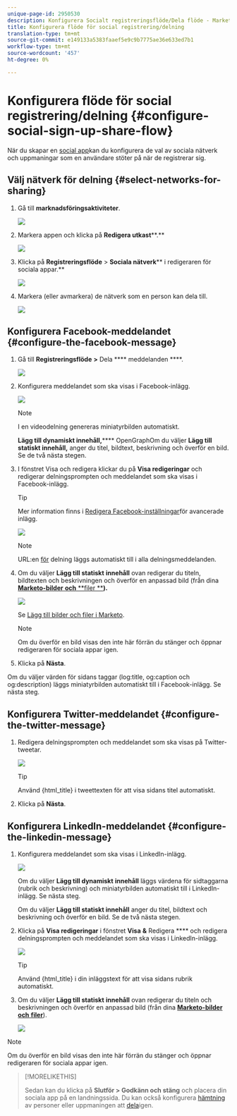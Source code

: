 ```yaml
---
unique-page-id: 2950530
description: Konfigurera Socialt registreringsflöde/Dela flöde - Marketo Docs - Produktdokumentation
title: Konfigurera flöde för social registrering/delning
translation-type: tm+mt
source-git-commit: e149133a5383faaef5e9c9b7775ae36e633ed7b1
workflow-type: tm+mt
source-wordcount: '457'
ht-degree: 0%

---
```



# Konfigurera flöde för social registrering/delning {#configure-social-sign-up-share-flow}

När du skapar en [social app](http://docs.marketo.com/display/docs/social)kan du konfigurera de val av sociala nätverk och uppmaningar som en användare stöter på när de registrerar sig.

## Välj nätverk för delning {#select-networks-for-sharing}

1. Gå till **marknadsföringsaktiviteter**.

   ![](assets/ma-1.png)

1. Markera appen och klicka på **Redigera utkast****.**

   ![](assets/image2014-9-22-13-3a57-3a43.png)

1. Klicka på **Registreringsflöde** > **Sociala nätverk**** i redigeraren för sociala appar.**

   ![](assets/three.png)

1. Markera (eller avmarkera) de nätverk som en person kan dela till.

   ![](assets/four.png)

## Konfigurera Facebook-meddelandet {#configure-the-facebook-message}

1. Gå till **Registreringsflöde** **>** Dela **** meddelanden ****.

   ![](assets/five.png)

1. Konfigurera meddelandet som ska visas i Facebook-inlägg.

   ![](assets/image2014-9-22-13-3a58-3a54.png)

   >[!NOTE]
   >
   >I en videodelning genereras miniatyrbilden automatiskt.

   **Lägg till dynamiskt innehåll,****** OpenGraphOm du väljer **Lägg till statiskt innehåll,** anger du titel, bildtext, beskrivning och överför en bild. Se de två nästa stegen.

1. I fönstret Visa och redigera klickar du på **Visa redigeringar** och redigerar delningsprompten och meddelandet som ska visas i Facebook-inlägg.

   >[!TIP]
   >
   >Mer information finns i [Redigera Facebook-inställningar](../../../../product-docs/demand-generation/facebook/edit-facebook-rich-post-settings.md)för avancerade inlägg.

   ![](assets/image2014-9-22-13-3a59-3a57.png)

   >[!NOTE]
   >
   >URL:en [för](../../../../product-docs/demand-generation/social/social-functions/choose-the-share-url-for-a-social-app.md) delning läggs automatiskt till i alla delningsmeddelanden.

1. Om du väljer **Lägg till statiskt** **innehåll** ovan redigerar du titeln, bildtexten och beskrivningen och överför en anpassad bild (från dina [**Marketo-bilder** **och** **filer **](../../../../product-docs/demand-generation/images-and-files/add-images-and-files-to-marketo.md)**).**

   ![](assets/image2014-9-22-14-3a1-3a11.png)

   Se [Lägg till bilder och filer i Marketo](../../../../product-docs/demand-generation/images-and-files/add-images-and-files-to-marketo.md).

   >[!NOTE]
   >
   >Om du överför en bild visas den inte här förrän du stänger och öppnar redigeraren för sociala appar igen.

1. Klicka på **Nästa**.

Om du väljer värden för sidans taggar (log:title, og:caption och og:description) läggs miniatyrbilden automatiskt till i Facebook-inlägg. Se nästa steg.

## Konfigurera Twitter-meddelandet {#configure-the-twitter-message}

1. Redigera delningsprompten och meddelandet som ska visas på Twitter-tweetar.

   ![](assets/image2014-9-22-14-3a2-3a31.png)

   >[!TIP]
   >
   >Använd {html_title} i tweettexten för att visa sidans titel automatiskt.

1. Klicka på **Nästa**.

## Konfigurera LinkedIn-meddelandet {#configure-the-linkedin-message}

1. Konfigurera meddelandet som ska visas i LinkedIn-inlägg.

   ![](assets/image2014-9-22-14-3a3-3a8.png)

   Om du väljer **Lägg till dynamiskt** **innehåll** läggs värdena för sidtaggarna (rubrik och beskrivning) och miniatyrbilden automatiskt till i LinkedIn-inlägg. Se nästa steg.

   Om du väljer **Lägg till statiskt innehåll** anger du titel, bildtext och beskrivning och överför en bild. Se de två nästa stegen.

1. Klicka på **Visa redigeringar** i fönstret **Visa** **&amp;** Redigera **** och redigera delningsprompten och meddelandet som ska visas i LinkedIn-inlägg.

   ![](assets/image2014-9-22-14-3a4-3a6.png)

   >[!TIP]
   >
   >Använd {html_title} i din inläggstext för att visa sidans rubrik automatiskt.

1. Om du väljer **Lägg till statiskt** **innehåll** ovan redigerar du titeln och beskrivningen och överför en anpassad bild (från dina [**Marketo-bilder** **och** **filer**](../../../../product-docs/demand-generation/images-and-files/add-images-and-files-to-marketo.md)).

   ![](assets/image2014-9-22-13-3a55-3a17.png)

>[!NOTE]
>
>Om du överför en bild visas den inte här förrän du stänger och öppnar redigeraren för sociala appar igen.

>[!MORELIKETHIS]
>
>Sedan kan du klicka på **Slutför > Godkänn och stäng** och placera din sociala app på en landningssida. Du kan också konfigurera [hämtning](configure-person-capture-for-a-social-app.md) av personer eller uppmaningen att [dela](configure-re-share-email-and-prompt-for-a-social-app.md)igen.

